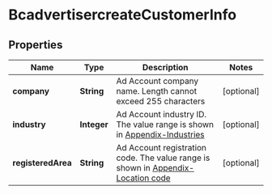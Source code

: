# BcadvertisercreateCustomerInfo

## Properties
Name | Type | Description | Notes
------------ | ------------- | ------------- | -------------
**company** | **String** | Ad Account company name. Length cannot exceed 255 characters |  [optional]
**industry** | **Integer** | Ad Account industry ID. The value range is shown in [Appendix-Industries](https://ads.tiktok.com/marketing_api/docs?id&#x3D;1739357589575681) |  [optional]
**registeredArea** | **String** | Ad Account registration code. The value range is shown in [Appendix-Location code](https://ads.tiktok.com/marketing_api/docs?id&#x3D;1737585867307010) |  [optional]
